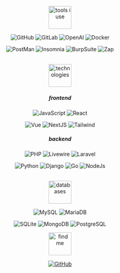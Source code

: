 <div align="center">
 

<br>

<img src="https://raw.githubusercontent.com/y0f/y0f/1f3809fa9a7a7ccd1de1cdcaaa6014003fc13a01/tools.svg" alt="tools i use" height="60" style="max-width: 100%;">
  

![GitHub](https://img.shields.io/badge/github-black?logo=github&style=for-the-badge&logoColor=FFF)
![GitLab](https://img.shields.io/badge/gitlab-black?logo=gitlab&style=for-the-badge&logoColor=FFF)
![OpenAI](https://img.shields.io/badge/openai-black?logo=openai&style=for-the-badge&logoColor=FFF)
![Docker](https://img.shields.io/badge/docker-black?logo=docker&style=for-the-badge&logoColor=FFF)

![PostMan](https://img.shields.io/badge/postman-black?logo=postman&style=for-the-badge&logoColor=FFF)
![Insomnia](https://img.shields.io/badge/Insomnia-black?logo=insomnia&logoColor=FFF&style=for-the-badge)
![BurpSuite](https://img.shields.io/badge/burpsuite-black?logo=burpsuite&style=for-the-badge&logoColor=FFF)
![Zap](https://img.shields.io/badge/zap-black?logo=zap&style=for-the-badge&logoColor=FFF)

<br>
<img src="https://raw.githubusercontent.com/y0f/y0f/1f3809fa9a7a7ccd1de1cdcaaa6014003fc13a01/technologies.svg" alt="technologies" height="60" style="max-width: 100%;">  

##### frontend
![JavaScript](https://img.shields.io/badge/javascript%20-black.svg?&style=for-the-badge&logo=javascript&logoColor=FFF)
![React](https://img.shields.io/badge/React-black?style=for-the-badge&logo=redux&logoColor=FFF)

![Vue](https://img.shields.io/badge/Vue-black?style=for-the-badge&logo=redux&logoColor=FFF)
![NextJS](https://img.shields.io/badge/Next-black?style=for-the-badge&logo=next.js&logoColor=FFF)
![Tailwind](https://img.shields.io/badge/tailwind-black.svg?&style=for-the-badge&logo=tailwind-css&logoColor=FFF)


##### backend
![PHP](https://img.shields.io/badge/Php-black.svg?logo=php&style=for-the-badge&logoColor=FFF)
![Livewire](https://img.shields.io/badge/livewire-black.svg?logo=livewire&style=for-the-badge&logoColor=FFF)
![Laravel](https://img.shields.io/badge/laravel%20-black.svg?&style=for-the-badge&logo=laravel&logoColor=FFF)

![Python](https://img.shields.io/badge/Python-black.svg?logo=python&style=for-the-badge&logoColor=FFF)
![Django](https://img.shields.io/badge/django-black.svg?logo=django&style=for-the-badge&logoColor=FFF)
![Go](https://img.shields.io/badge/Go-black.svg?logo=go&logoColor=FFF&style=for-the-badge)
![NodeJs](https://img.shields.io/badge/node.js%20-black.svg?&style=for-the-badge&logo=node.js&logoColor=FFF)

<br>

<img src="https://raw.githubusercontent.com/y0f/y0f/1f3809fa9a7a7ccd1de1cdcaaa6014003fc13a01/databases.svg" alt="databases" height="60" style="max-width: 100%;">
  
![MySQL](https://img.shields.io/badge/MySQL-black?style=for-the-badge&logo=MySQL&logoColor=FFF)
![MariaDB](https://img.shields.io/badge/MariaDB-black?style=for-the-badge&logo=MariaDB&logoColor=FFF)

![SQLite](https://img.shields.io/badge/SQLite-black?style=for-the-badge&logo=SQLite&logoColor=FFF)
![MongoDB](https://img.shields.io/badge/MongoDB-black?style=for-the-badge&logo=MongoDB&logoColor=FFF)
![PostgreSQL](https://img.shields.io/badge/PostgreSQL-black?style=for-the-badge&logo=PostgreSQL&logoColor=FFF)
<br>

<img src="https://raw.githubusercontent.com/y0f/y0f/1f3809fa9a7a7ccd1de1cdcaaa6014003fc13a01/findmeon.svg" alt="find me" height="60" style="max-width: 100%;">

[![GitHub](https://img.shields.io/badge/instagram-black?logo=instagram&style=for-the-badge&logoColor=FFF)](https://instagram.com/aarde)


</div>
  
